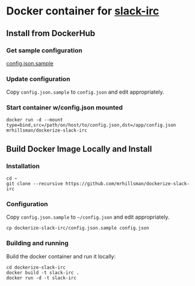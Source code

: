 Docker container for [slack-irc](https://github.com/ekmartin/slack-irc)
===

## Install from DockerHub
### Get sample configuration
[config.json.sample](https://raw.githubusercontent.com/mrhillsman/dockerize-slack-irc/master/config.json.sample)

### Update configuration
Copy `config.json.sample` to `config.json` and edit appropriately.

### Start container w/config.json mounted
```
docker run -d --mount type=bind,src=/path/on/host/to/config.json,dst=/app/config.json mrhillsman/dockerize-slack-irc
```

## Build Docker Image Locally and Install
### Installation
```
cd ~
git clone --recursive https://github.com/mrhillsman/dockerize-slack-irc
```

### Configuration
Copy `config.json.sample` to `~/config.json` and edit appropriately.
```
cp dockerize-slack-irc/config.json.sample config.json
```


### Building and running

Build the docker container and run it locally:

```
cd dockerize-slack-irc
docker build -t slack-irc .
docker run -d -t slack-irc
```
